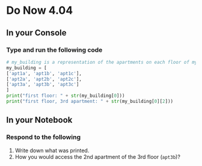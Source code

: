 # Do Now 4.04

## In your Console

### Type and run the following code

```python
# my_building is a representation of the apartments on each floor of my 3 story building
my_building = [
['apt1a', 'apt1b', 'apt1c'],
['apt2a', 'apt2b', 'apt2c'],
['apt3a', 'apt3b', 'apt3c']
]
print("first floor: " + str(my_building[0]))
print("first floor, 3rd apartment: " + str(my_building[0][2]))
```

## In your Notebook

### Respond to the following

1. Write down what was printed.
2. How you would access the 2nd apartment of the 3rd floor (`apt3b`)?
